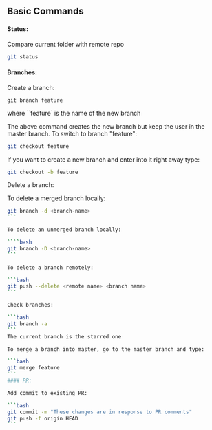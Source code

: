 ## Basic Commands

#### Status:

Compare current folder with remote repo

```bash
git status
```

#### Branches:

Create a branch:

```
git branch feature
```
where ``feature` is the name of the new branch

The above command creates the new branch but keep the user in the master branch. To switch to branch "feature":

```bash
git checkout feature
```

If you want to create a new branch and enter into it right away type:

```bash
git checkout -b feature
```

Delete a branch:

To delete a merged branch locally:

````bash
git branch -d <branch-name>
```

To delete an unmerged branch locally:

````bash
git branch -D <branch-name>
```

To delete a branch remotely:

```bash
git push --delete <remote name> <branch name>
```

Check branches:

```bash
git branch -a
```
The current branch is the starred one

To merge a branch into master, go to the master branch and type:

```bash
git merge feature
```
#### PR:

Add commit to existing PR:

```bash
git commit -m "These changes are in response to PR comments"
git push -f origin HEAD
```
